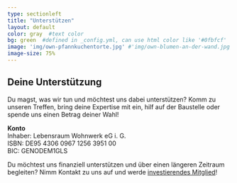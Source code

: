 ```yaml
---
type: sectionleft
title: "Unterstützen"
layout: default
color: gray  #text color
bg: green  #defined in _config.yml, can use html color like '#0fbfcf'
image: 'img/own-pfannkuchentorte.jpg' #'img/own-blumen-an-der-wand.jpg'
image-size: 75%
---
```


## Deine Unterstützung

Du magst, was wir tun und möchtest uns dabei unterstützen? Komm zu unseren Treffen, bring deine Expertise mit ein, hilf auf der Baustelle oder spende uns einen Betrag deiner Wahl!

**Konto** \
Inhaber: Lebensraum Wohnwerk eG i. G. \
ISBN: DE95 4306 0967 1256 3951 00 \
BIC: GENODEM1GLS

Du möchtest uns finanziell unterstützen und über einen längeren Zeitraum begleiten? Nimm Kontakt zu uns auf und werde [investierendes Mitglied](mailto:hallo@wohn-werk.org?subject=Ich%20möchte%20investierendes%20Mitglied%20werden!)!
